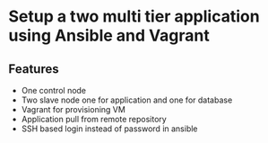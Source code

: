 <!-- @format -->

# Setup a two multi tier application using Ansible and Vagrant

## Features

- One control node
- Two slave node one for application and one for database
- Vagrant for provisioning VM
- Application pull from remote repository
- SSH based login instead of password in ansible
